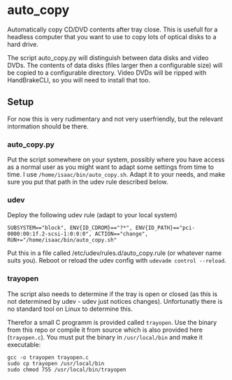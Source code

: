 # auto_copy
Automatically copy CD/DVD contents after tray close. This is usefull for a headless
computer that you want to use to copy lots of optical disks to a hard drive.

The script auto_copy.py will distinguish between data disks and video DVDs.
The contents of data disks (files larger then a configurable size) will be
copied to a configurable directory.
Video DVDs will be ripped with HandBrakeCLI, so you will need to install
that too.

## Setup
For now this is very rudimentary and not very userfriendly, but the relevant
intormation should be there.

### auto_copy.py
Put the script somewhere on your system, possibly where you have access as a normal user as you
might want to adapt some settings from time to time. I use `/home/isaac/bin/auto_copy.sh`.
Adapt it to your needs, and make sure you put that path in the udev rule described below.

### udev
Deploy the following udev rule (adapt to your local system)

    SUBSYSTEM=="block", ENV{ID_CDROM}=="?*", ENV{ID_PATH}=="pci-0000:00:1f.2-scsi-1:0:0:0", ACTION=="change", RUN+="/home/isaac/bin/auto_copy.sh"

Put this in a file called /etc/udev/rules.d/auto_copy.rule (or whatever name suits you).  Reboot or reload the udev config with `udevadm control --reload`.

### trayopen
The script also needs to determine if the tray is open or closed (as this is not
determined by udev - udev just notices changes). Unfortunatly there is no standard
tool on Linux to determine this.

Therefor a small C programm is
provided called `trayopen`. Use the binary from this repo or compile it from source which is
also provided here (`trayopen.c`).
You must put the binary in `/usr/local/bin` and make it executable:

    gcc -o trayopen trayopen.c
    sudo cp trayopen /usr/local/bin
    sudo chmod 755 /usr/local/bin/trayopen


